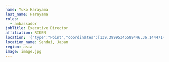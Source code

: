 ```yaml
---
name: Yuko Harayama
last_name: Harayama
roles:
  - ambassador
jobTitle: Executive Director
affiliation: RIKEN
location: '{"type":"Point","coordinates":[139.39995345589446,36.14447144962518]}'
location_name: Sendai, Japan
region: asia
image: image.jpg
---
```



